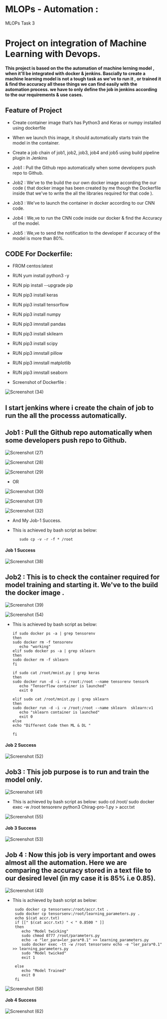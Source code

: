 # MLOPs - Automation :
MLOPs Task 3

# Project on integration of Machine Learning with Devops.
#### This project is based on the the automation of machine lerning model , when it'll be integrated with docker & jenkins. Bascially to create a machine learning model is not a tough task as we've to run it , or trained it & find the accuracy all these things we can find easily with the automation process. we have to only define the job in jenkins according to the our requirements & use cases.

## Feature of Project
   - Create container image that’s has Python3 and Keras or numpy installed using dockerfile

   - When we launch this image, it should automatically starts train the model in the container.

   - Create a job chain of job1, job2, job3, job4 and job5 using build pipeline plugin in Jenkins

   - Job1 : Pull the Github repo automatically when some developers push repo to Github.

   - Job2 : We've to the build the our own docker image according the our code ( that docker image has been created by me though the Dockerfile inside that we've to write the all the libraries required for that code ).

   - Job3 : We've to launch the container in docker according to our CNN code.

   - Job4 : We,ve to run the CNN code inside our docker & find the Accuracy of the model.

   - Job5 : We,ve to send the notification to the developer if accuracy of the model is more than 80%.
   

## CODE For Dockerfile:

- FROM centos:latest

- RUN yum install python3 -y 
- RUN pip install --upgrade pip 
- RUN pip3 install keras
- RUN pip3 install tensorflow
- RUN pip3 install numpy
- RUN pip3 imnstall pandas
- RUN pip3 install skilearn
- RUN pip3 install scipy
- RUN pip3 imnstall pillow
- RUN pip3 imnstall matplotlib
- RUN pip3 imnstall seaborn

- Screenshot of Dockerfile :
 
 ![Screenshot (34)](https://user-images.githubusercontent.com/44314055/83648378-9c77c980-a5d3-11ea-9520-22d3a4add485.png)



## I start jenkins where i create the chain of job to run the all the processs automatically.

## Job1 : Pull the Github repo automatically when some developers push repo to Github.

![Screenshot (27)](https://user-images.githubusercontent.com/44314055/83646592-78b38400-a5d1-11ea-97b2-2b6f479824c1.png)

![Screenshot (28)](https://user-images.githubusercontent.com/44314055/83646727-abf61300-a5d1-11ea-95d2-ec9c49854dc1.png)

![Screenshot (29)](https://user-images.githubusercontent.com/44314055/83646763-bd3f1f80-a5d1-11ea-8582-245860c4840f.png)

- OR 

![Screenshot (30)](https://user-images.githubusercontent.com/44314055/83646961-f5466280-a5d1-11ea-8cba-db6e59c10ebc.png)

![Screenshot (31)](https://user-images.githubusercontent.com/44314055/83647014-0a22f600-a5d2-11ea-85a8-91dd59646bf8.png)

![Screenshot (32)](https://user-images.githubusercontent.com/44314055/83648334-89fd9000-a5d3-11ea-812b-34f58eb7eb89.png)

- And My Job-1 Success. 
- This is achieved by bash script as below:
        
         sudo cp -v -r -f * /root

#### Job 1 Success 

![Screenshot (38)](https://user-images.githubusercontent.com/44314055/83801725-43895d80-a6c7-11ea-9aee-cc7d1508cd92.png)

## Job2 :  This is to check the container required for model training and starting it. We've to the build the docker image . 

 ![Screenshot (39)](https://user-images.githubusercontent.com/44314055/83809592-535b6e80-a6d4-11ea-8169-e85132a0b6ba.png)

 ![Screenshot (54)](https://user-images.githubusercontent.com/44314055/83954558-e37ded00-a867-11ea-802c-dc48bf1850b0.png)

- This is achieved by bash script as below:

      if sudo docker ps -a | grep tensorenv
      then
      sudo docker rm -f tensorenv
         echo "working"
      elif sudo docker ps -a | grep sklearn
      then
      sudo docker rm -f sklearn
      fi

      if sudo cat /root/mnist.py | grep keras
      then
      sudo docker run -d -i -v /root:/root --name tensorenv tensork 
         echo "Tensorflow container is launched"
         exit 0
   
      elif sudo cat /root/mnist.py | grep sklearn
      then
      sudo docker run -d -i -v /root:/root --name sklearn  sklearn:v1
         echo "sklearn container is launched"
         exit 0
      else
      echo "Different Code then ML & DL "
   
      fi

#### Job 2 Success

![Screenshot (52)](https://user-images.githubusercontent.com/44314055/83954581-0c05e700-a868-11ea-97e5-a820866c9b71.png)


## Job3 :  This job purpose is to run and train the model only.

![Screenshot (41)](https://user-images.githubusercontent.com/44314055/83809642-74bc5a80-a6d4-11ea-8b60-d42de5389293.png)

- This is achieved by bash script as below:
       sudo cd /root/
       sudo docker exec -w /root tensorenv python3 Chirag-pro-1.py > accr.txt


![Screenshot (55)](https://user-images.githubusercontent.com/44314055/83954606-61da8f00-a868-11ea-9fde-15dbd7410907.png)

#### Job 3 Success

![Screenshot (53)](https://user-images.githubusercontent.com/44314055/83954618-80408a80-a868-11ea-96e1-e8c5a9e527f8.png)


## Job 4 :  Now this job is very important and owes almost all the automation. Here we are comparing the accuracy stored in a text file to our desired level (in my case it is 85% i.e 0.85). 

![Screenshot (43)](https://user-images.githubusercontent.com/44314055/83812697-966c1080-a6d9-11ea-93f4-a4238e8e9610.png)

- This is achieved by bash script as below:
      
       sudo docker cp tensorsenv:/root/accr.txt .
       sudo docker cp tensorsenv:/root/learning_parameters.py .
       echo $(cat accr.txt)
       if [[" $(cat accr.txt) " < " 0.8500 " ]]
       then
          echo "Model twicking"
          sudo chmod 0777 /root/parameters.py
          echo -e "ler_para=ler_para*0.1" >> learning_parameters.py   
          sudo docker exec -tt -w /root tensorsenv echo -e "ler_para*0.1" >> learning_parameters.py
          sudo "Model twicked"
          exit 1
       
       else
          echo "Model Trained"
          exit 0
       fi

![Screenshot (58)](https://user-images.githubusercontent.com/44314055/83954889-b717a000-a86a-11ea-96e6-5c50c08304ab.png)

#### Job 4 Success 

![Screenshot (62)](https://user-images.githubusercontent.com/44314055/83969731-351d8a80-a8ef-11ea-9215-e5aa28021d28.png)


